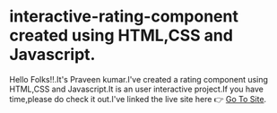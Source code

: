 # interactive-rating-component created using HTML,CSS and Javascript.
Hello Folks!!.It's Praveen kumar.I've created a rating component using HTML,CSS and Javascript.It is an user interactive project.If you have time,please do check it out.I've linked the live site here 👉 <a href="https://38a3eb65.interactive-rating-component-7z1.pages.dev/">Go To Site</a>.
